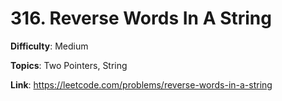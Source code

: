 # 316. Reverse Words In A String

**Difficulty**: Medium

**Topics**: Two Pointers, String

**Link**: https://leetcode.com/problems/reverse-words-in-a-string
